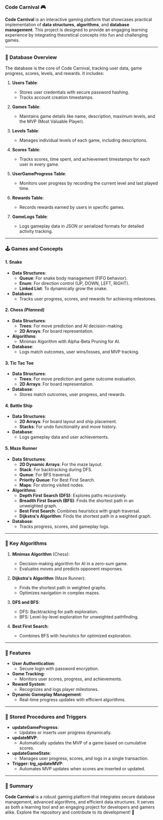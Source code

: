 ### Code Carnival 🎮

**Code Carnival** is an interactive gaming platform that showcases practical implementation of **data structures**, **algorithms**, and **database management**. This project is designed to provide an engaging learning experience by integrating theoretical concepts into fun and challenging games.

---

### 📂 Database Overview
The database is the core of Code Carnival, tracking user data, game progress, scores, levels, and rewards. It includes:

1. **Users Table**:
   - Stores user credentials with secure password hashing.
   - Tracks account creation timestamps.

2. **Games Table**:
   - Maintains game details like name, description, maximum levels, and the MVP (Most Valuable Player).

3. **Levels Table**:
   - Manages individual levels of each game, including descriptions.

4. **Scores Table**:
   - Tracks scores, time spent, and achievement timestamps for each user in every game.

5. **UserGameProgress Table**:
   - Monitors user progress by recording the current level and last played time.

6. **Rewards Table**:
   - Records rewards earned by users in specific games.

7. **GameLogs Table**:
   - Logs gameplay data in JSON or serialized formats for detailed activity tracking.

---

### 🕹️ Games and Concepts

#### 1. **Snake**
   - **Data Structures**:
     - **Queue**: For snake body management (FIFO behavior).
     - **Enum**: For direction control (UP, DOWN, LEFT, RIGHT).
     - **Linked List**: To dynamically grow the snake.
   - **Database**:
     - Tracks user progress, scores, and rewards for achieving milestones.

#### 2. **Chess** *(Planned)*
   - **Data Structures**:
     - **Trees**: For move prediction and AI decision-making.
     - **2D Arrays**: For board representation.
   - **Algorithms**:
     - Minimax Algorithm with Alpha-Beta Pruning for AI.
   - **Database**:
     - Logs match outcomes, user wins/losses, and MVP tracking.

#### 3. **Tic Tac Toe**
   - **Data Structures**:
     - **Trees**: For move prediction and game outcome evaluation.
     - **2D Arrays**: For board representation.
   - **Database**:
     - Stores match outcomes, user progress, and rewards.

#### 4. **Battle Ship**
   - **Data Structures**:
     - **2D Arrays**: For board layout and ship placement.
     - **Stacks**: For undo functionality and move history.
   - **Database**:
     - Logs gameplay data and user achievements.

#### 5. **Maze Runner**
   - **Data Structures**:
     - **2D Dynamic Arrays**: For the maze layout.
     - **Stack**: For backtracking during DFS.
     - **Queue**: For BFS traversal.
     - **Priority Queue**: For Best First Search.
     - **Maps**: For storing visited nodes.
   - **Algorithms**:
     - **Depth First Search (DFS)**: Explores paths recursively.
     - **Breadth First Search (BFS)**: Finds the shortest path in an unweighted graph.
     - **Best First Search**: Combines heuristics with graph traversal.
     - **Dijkstra's Algorithm**: Finds the shortest path in a weighted graph.
   - **Database**:
     - Tracks progress, scores, and gameplay logs.

---

### 🔧 Key Algorithms
1. **Minimax Algorithm** (Chess):
   - Decision-making algorithm for AI in a zero-sum game.
   - Evaluates moves and predicts opponent responses.

2. **Dijkstra's Algorithm** (Maze Runner):
   - Finds the shortest path in weighted graphs.
   - Optimizes navigation in complex mazes.

3. **DFS and BFS**:
   - DFS: Backtracking for path exploration.
   - BFS: Level-by-level exploration for unweighted pathfinding.

4. **Best First Search**:
   - Combines BFS with heuristics for optimized exploration.

---

### 🚀 Features
- **User Authentication**:
  - Secure login with password encryption.
- **Game Tracking**:
  - Monitors user scores, progress, and achievements.
- **Reward System**:
  - Recognizes and logs player milestones.
- **Dynamic Gameplay Management**:
  - Real-time progress updates with efficient algorithms.

---

### 📂 Stored Procedures and Triggers
- **updateGameProgress**:
  - Updates or inserts user progress dynamically.
- **updateMVP**:
  - Automatically updates the MVP of a game based on cumulative scores.
- **updateGameState**:
  - Manages user progress, scores, and logs in a single transaction.
- **Trigger: trg_updateMVP**:
  - Automates MVP updates when scores are inserted or updated.

---

### 🎯 Summary
**Code Carnival** is a robust gaming platform that integrates secure database management, advanced algorithms, and efficient data structures. It serves as both a learning tool and an engaging project for developers and gamers alike. Explore the repository and contribute to its development! 🎉

